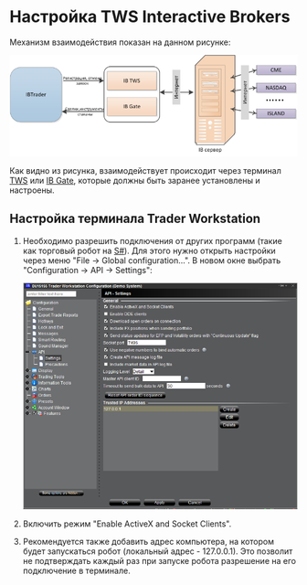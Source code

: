 # Настройка TWS Interactive Brokers

Механизм взаимодействия показан на данном рисунке:

![IBTrader](../images/IBTrader.png)

Как видно из рисунка, взаимодействует происходит через терминал [TWS](https://interactivebrokers.com/en/index.php?f=1537) или [IB Gate](https://interactivebrokers.com/en/index.php?f=1325), которые должны быть заранее установлены и настроены.

## Настройка терминала Trader Workstation

1. Необходимо разрешить подключения от других программ (такие как торговый робот на [S\#](StockSharpAbout.md)). Для этого нужно открыть настройки через меню "File \-\> Global configuration...". В новом окне выбрать "Configuration \-\> API \-\> Settings":

   ![ib settings](../images/ib_settings.png)
2. Включить режим "Enable ActiveX and Socket Clients".
3. Рекомендуется также добавить адрес компьютера, на котором будет запускаться робот (локальный адрес \- 127.0.0.1). Это позволит не подтверждать каждый раз при запуске робота разрешение на его подключение в терминале.
